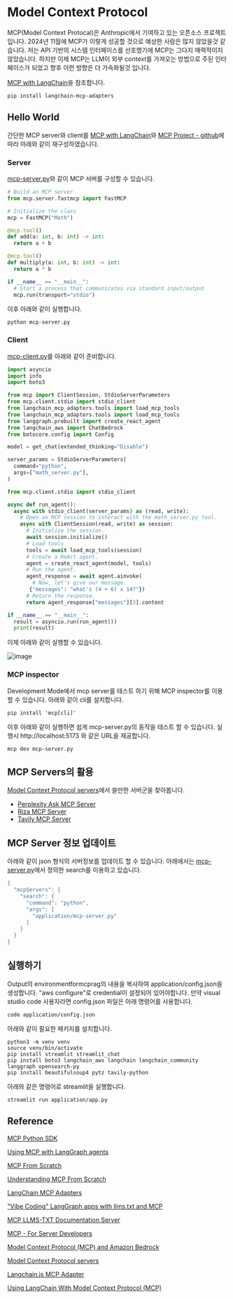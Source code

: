 # Model Context Protocol

MCP(Model Context Protocal)은 Anthropic에서 기여하고 있는 오픈소스 프로젝트입니다. 2024년 11월에 MCP가 이렇게 성공할 것으로 예상한 사람은 많지 않았을것 같습니다. 저는 API 기반의 시스템 인터페이스를 선호했기에 MCP는 그다지 매력적이지 않았습니다. 하지만 이제 MCP는 LLM이 외부 context를 가져오는 방법으로 주된 인터페이스가 되었고 향후 이런 방향은 더 가속화될것 입니다. 

[MCP with LangChain](https://tirendazacademy.medium.com/mcp-with-langchain-cabd6199e0ac)을 참조합니다.

```text
pip install langchain-mcp-adapters
```

## Hello World

간단한 MCP server와 client를 [MCP with LangChain](https://tirendazacademy.medium.com/mcp-with-langchain-cabd6199e0ac)와 [MCP Project - github](https://github.com/TirendazAcademy/MCP-Projects)에 따라 아래와 같이 재구성하였습니다. 

### Server

[mcp-server.py](./mcp-hello-world/mcp-server.py)와 같이 MCP 서버를 구성할 수 있습니다. 

```python
# Build an MCP server
from mcp.server.fastmcp import FastMCP 

# Initialize the class
mcp = FastMCP("Math")

@mcp.tool()
def add(a: int, b: int) -> int:
  return a + b

@mcp.tool()
def multiply(a: int, b: int) -> int:
  return a * b

if __name__ == "__main__":
  # Start a process that communicates via standard input/output
  mcp.run(transport="stdio")
```

이후 아래와 같이 실행합니다.

```text
python mcp-server.py
```

### Client

[mcp-client.py](./mcp-hello-world/mcp-client.py)를 아래와 같이 준비합니다. 


```python
import asyncio
import info
import boto3

from mcp import ClientSession, StdioServerParameters
from mcp.client.stdio import stdio_client
from langchain_mcp_adapters.tools import load_mcp_tools
from langchain_mcp_adapters.tools import load_mcp_tools
from langgraph.prebuilt import create_react_agent
from langchain_aws import ChatBedrock
from botocore.config import Config

model = get_chat(extended_thinking="Disable")

server_params = StdioServerParameters(
  command="python",
  args=["math_server.py"],
)

from mcp.client.stdio import stdio_client

async def run_agent():
  async with stdio_client(server_params) as (read, write):
    # Open an MCP session to interact with the math_server.py tool.
    async with ClientSession(read, write) as session:
      # Initialize the session.
      await session.initialize()
      # Load tools
      tools = await load_mcp_tools(session)
      # Create a ReAct agent.
      agent = create_react_agent(model, tools)
      # Run the agent.
      agent_response = await agent.ainvoke(
        # Now, let's give our message.
       {"messages": "what's (4 + 6) x 14?"})
      # Return the response.
      return agent_response["messages"][3].content

if __name__ == "__main__":
  result = asyncio.run(run_agent())
  print(result)
```

이제 아래와 같이 실행할 수 있습니다.

![image](https://github.com/user-attachments/assets/2123c337-3f52-44fc-813c-e3a19cdea26e)


### MCP inspector

Development Mode에서 mcp server를 테스트 하기 위해 MCP inspector를 이용할 수 있습니다. 아래와 같이 cli를 설치합니다. 

```text
pip install 'mcp[cli]'
```

이후 아래와 같이 실행하면 쉽게 mcp-server.py의 동작을 테스트 할 수 있습니다. 실행시 http://localhost:5173 와 같은 URL을 제공합니다.

```text
mcp dev mcp-server.py
```

## MCP Servers의 활용

[Model Context Protocol servers](https://github.com/modelcontextprotocol/servers)에서 쓸만한 서버군을 찾아봅니다. 

- [Perplexity Ask MCP Server](https://github.com/ppl-ai/modelcontextprotocol)
- [Riza MCP Server](https://github.com/riza-io/riza-mcp)
- [Tavily MCP Server](https://github.com/tavily-ai/tavily-mcp)

## MCP Server 정보 업데이트

아래와 같이 json 형식의 서버정보를 업데이트 할 수 있습니다. 아래에서는 [mcp-server.py](./application/mcp-server.py)에서 정의한 search를 이용하고 있습니다.

```java
{
  "mcpServers": {
    "search": {
      "command": "python",
      "args": [
        "application/mcp-server.py"
      ]
    }
  }
}
```

## 실행하기

Output의 environmentformcprag의 내용을 복사하여 application/config.json을 생성합니다. "aws configure"로 credential이 설정되어 있어야합니다. 만약 visual studio code 사용자라면 config.json 파일은 아래 명령어를 사용합니다.

```text
code application/config.json
```

아래와 같이 필요한 패키지를 설치합니다.

```text
python3 -m venv venv
source venv/bin/activate
pip install streamlit streamlit_chat 
pip install boto3 langchain_aws langchain langchain_community langgraph opensearch-py
pip install beautifulsoup4 pytz tavily-python
```

아래와 같은 명령어로 streamlit을 실행합니다. 

```text
streamlit run application/app.py
```


## Reference 

[MCP Python SDK](https://github.com/modelcontextprotocol/python-sdk)

[Using MCP with LangGraph agents](https://www.youtube.com/watch?v=OX89LkTvNKQ)

[MCP From Scratch](https://mirror-feeling-d80.notion.site/MCP-From-Scratch-1b9808527b178040b5baf83a991ed3b2)


[Understanding MCP From Scratch](https://www.youtube.com/watch?v=CDjjaTALI68)

[LangChain MCP Adapters](https://github.com/langchain-ai/langchain-mcp-adapters)


["Vibe Coding" LangGraph apps with llms.txt and MCP](https://www.youtube.com/watch?v=fk2WEVZfheI)

[MCP LLMS-TXT Documentation Server](https://github.com/langchain-ai/mcpdoc)



[MCP - For Server Developers](https://modelcontextprotocol.io/quickstart/server)

[Model Context Protocol (MCP) and Amazon Bedrock](https://community.aws/content/2uFvyCPQt7KcMxD9ldsJyjZM1Wp/model-context-protocol-mcp-and-amazon-bedrock)

[Model Context Protocol servers](https://github.com/modelcontextprotocol/servers)

[Langchain.js MCP Adapter](https://www.linkedin.com/posts/langchain_mcp-adapters-released-introducing-our-activity-7308925375160467457-_BPL/?utm_source=share&utm_medium=member_android&rcm=ACoAAA5jTp0BX-JuOkof3Ak56U3VlXjQVT43NzQ)

[Using LangChain With Model Context Protocol (MCP)](https://cobusgreyling.medium.com/using-langchain-with-model-context-protocol-mcp-e89b87ee3c4c)

  

